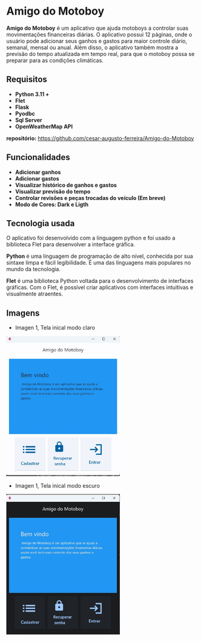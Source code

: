 # Amigo do Motoboy

**Amigo do Motoboy** é um aplicativo que ajuda motoboys a controlar suas movimentações financeiras diárias. O aplicativo possui 12 páginas, onde o usuário pode adicionar seus ganhos e gastos para maior controle diário, semanal, mensal ou anual. Além disso, o aplicativo também mostra a previsão do tempo atualizada em tempo real, para que o motoboy possa se preparar para as condições climáticas.

## Requisitos



 - **Python 3.11 +**
 - **Flet**
 - **Flask**
 - **Pyodbc**
 - **Sql Server**
 - **OpenWeatherMap API**

**repositório:** https://github.com/cesar-augusto-ferreira/Amigo-do-Motoboy



## Funcionalidades

 - **Adicionar ganhos**
 - **Adicionar  gastos**
 - **Visualizar histórico de ganhos e gastos**
 - **Visualizar previsão do tempo**
 - **Controlar revisões e peças trocadas do veículo (Em breve)**
 - **Modo de Cores: Dark e Ligth**

## Tecnologia usada

O aplicativo foi desenvolvido com a linguagem python e foi usado a biblioteca Flet para desenvolver a interface gráfica.

**Python** é uma linguagem de programação de alto nível, conhecida por sua sintaxe limpa e fácil legibilidade. É uma das linguagens mais populares no mundo da tecnologia.

**Flet** é uma biblioteca Python voltada para o desenvolvimento de interfaces gráficas. Com o Flet, é possível criar aplicativos com interfaces intuitivas e visualmente atraentes.

## Imagens
- Imagen 1, Tela inical modo claro
<img src="tela_inicio_claro.jpg" width="300" title="tela inicio modo claro" alt="tela inicio modo claro" />

- Imagen 1, Tela inical modo escuro
<img src="tela_inicio.jpg" width="300" title="tela inicio modo escuro" alt="tela inicio modo escuro" />
